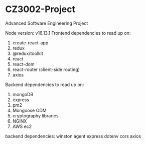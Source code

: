 # CZ3002-Project
Advanced Software Engineering Project

Node version: v16.13.1
Frontend dependencies to read up on:
1. create-react-app
2. redux
3. @redux/toolkit
4. react
5. react-dom
6. react-router (client-side routing)
7. axios


Backend dependencies to read up on:
1. mongoDB
2. express
3. pm2
4. Mongoose ODM
5. cryptography libraries
6. NGINX
7. AWS ec2

backend dependencies:
winston
agent
express
dotenv
cors
axios
